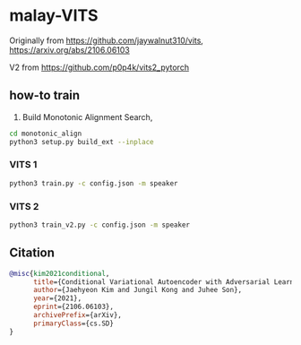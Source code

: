 # malay-VITS

Originally from https://github.com/jaywalnut310/vits, https://arxiv.org/abs/2106.06103

V2 from https://github.com/p0p4k/vits2_pytorch

## how-to train

1. Build Monotonic Alignment Search,

```bash
cd monotonic_align
python3 setup.py build_ext --inplace
```

### VITS 1

```bash
python3 train.py -c config.json -m speaker
```

### VITS 2

```bash
python3 train_v2.py -c config.json -m speaker
```

## Citation

```bibtex
@misc{kim2021conditional,
      title={Conditional Variational Autoencoder with Adversarial Learning for End-to-End Text-to-Speech}, 
      author={Jaehyeon Kim and Jungil Kong and Juhee Son},
      year={2021},
      eprint={2106.06103},
      archivePrefix={arXiv},
      primaryClass={cs.SD}
}
```